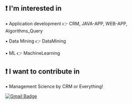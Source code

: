 ## ❗ I'm interested in
▪️ Application development 👉 CRM, JAVA-APP, WEB-APP, Algorithms_Query

▪️ Data Mining 👉 DataMining

▪️ ML 👉 MachineLearning

## ❗ I want to contribute in
▪️ Management Science by CRM or Everything!


[![Gmail Badge](https://img.shields.io/badge/Gmail-d14836?style=flat-square&logo=Gmail&logoColor=white&link=mailto:snugyun01@gmail.com)](mailto:devsacti@gmail.com)

